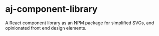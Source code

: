 # aj-component-library
A React component library as an NPM package for simplified SVGs, and opinionated front end design elements.
